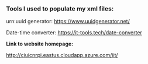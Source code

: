 ### Tools I used to populate my xml files:

urn:uuid generator:
https://www.uuidgenerator.net/

Date-time converter:
https://it-tools.tech/date-converter

**Link to website homepage:**

http://ciuicnrpi.eastus.cloudapp.azure.com/iit/